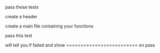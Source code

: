 pass these tests 

create a header

create a main file containing your functions

pass this test

will tell you if failed and show ========================= on pass
